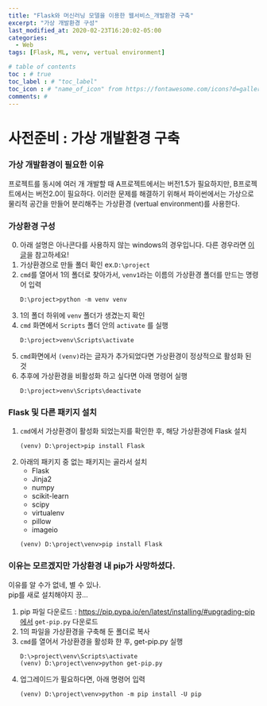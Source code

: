 ```yaml
---
title: "Flask와 머신러닝 모델을 이용한 웹서비스_개발환경 구축"
excerpt: "가상 개발환경 구성"
last_modified_at: 2020-02-23T16:20:02-05:00
categories:
  - Web
tags: [Flask, ML, venv, vertual environment]

# table of contents
toc : # true
toc_label : # "toc_label"
toc_icon : # "name_of_icon" from https://fontawesome.com/icons?d=gallery&s=solid&m=free
comments: # 
---
```


# 사전준비 : 가상 개발환경 구축
### 가상 개발환경이 필요한 이유
프로젝트를 동시에 여러 개 개발할 때 A프로젝트에서는 버전1.5가 필요하지만, B프로젝트에서는 버전2.0이 필요하다. 이러한 문제를 해결하기 위해서 파이썬에서는 가상으로 물리적 공간을 만들어 분리해주는 가상환경 (vertual environment)를 사용한다.



### 가상환경 구성 
0. 아래 설명은 아나콘다를 사용하지 않는 windows의 경우입니다. 다른 경우라면 [이 글](https://dojang.io/mod/page/view.php?id=2470)을 참고하세요!
1. 가상환경으로 만들 폴더 확인 ex.`D:\project`
2. `cmd`를 열어서 1의 폴더로 찾아가서, `venv1`라는 이름의 가상환경 폴더를 만드는 명령어 입력
   ````
   D:\project>python -m venv venv
   ````
3. 1의 폴더 하위에 `venv` 폴더가 생겼는지 확인
4. `cmd` 화면에서 `Scripts` 폴더 안의 `activate` 를 실행
   ````
   D:\project>venv\Scripts\activate
   ````
5. `cmd`화면에서 `(venv)`라는 글자가 추가되었다면 가상환경이 정상적으로 활성화 된 것
6. 추후에 가상환경을 비활성화 하고 싶다면 아래 명령어 실행
   ````
   D:\project>venv\Scripts\deactivate
   ````



### Flask 및 다른 패키지 설치 
1. `cmd`에서 가상환경이 활성화 되었는지를 확인한 후, 해당 가상환경에 Flask 설치
   ```
   (venv) D:\project>pip install Flask
   ```
2. 아래의 패키지 중 없는 패키지는 골라서 설치
   - Flask
   - Jinja2
   - numpy
   - scikit-learn
   - scipy
   - virtualenv
   - pillow
   - imageio
   ````
   (venv) D:\project\venv>pip install Flask
   ````
  
  
  
  ### 이유는 모르겠지만 가상환경 내 pip가 사망하셨다.
이유를 알 수가 없네, 별 수 있나.  
pip를  새로 설치해야지 끙...
1. pip 파일 다운로드 : https://pip.pypa.io/en/latest/installing/#upgrading-pip에서 `get-pip.py` 다운로드
2. 1의 파일을 가상환경을 구축해 둔 폴더로 복사
3. `cmd`를 열어서 가상환경을 활성화 한 후, get-pip.py 실행
   ````
   D:\>project\venv\Scripts\activate
   (venv) D:\project\venv>python get-pip.py
   ````
4. 업그레이드가 필요하다면, 아래 명령어 입력
   ````
   (venv) D:\project\venv>python -m pip install -U pip
   ````

   
